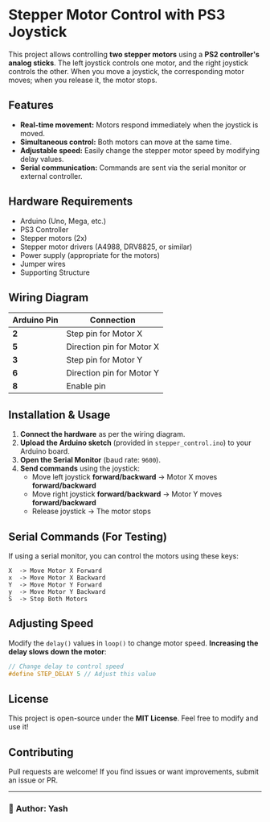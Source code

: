 # Stepper Motor Control with PS3 Joystick

This project allows controlling **two stepper motors** using a **PS2 controller's analog sticks**. The left joystick controls one motor, and the right joystick controls the other. When you move a joystick, the corresponding motor moves; when you release it, the motor stops.

## Features
- **Real-time movement:** Motors respond immediately when the joystick is moved.
- **Simultaneous control:** Both motors can move at the same time.
- **Adjustable speed:** Easily change the stepper motor speed by modifying delay values.
- **Serial communication:** Commands are sent via the serial monitor or external controller.

## Hardware Requirements
- Arduino (Uno, Mega, etc.)
- PS3 Controller
- Stepper motors (2x)
- Stepper motor drivers (A4988, DRV8825, or similar)
- Power supply (appropriate for the motors)
- Jumper wires
- Supporting Structure

## Wiring Diagram
| Arduino Pin | Connection |
|------------|------------|
| **2**  | Step pin for Motor X |
| **5**  | Direction pin for Motor X |
| **3**  | Step pin for Motor Y |
| **6**  | Direction pin for Motor Y |
| **8**  | Enable pin |

## Installation & Usage
1. **Connect the hardware** as per the wiring diagram.
2. **Upload the Arduino sketch** (provided in `stepper_control.ino`) to your Arduino board.
3. **Open the Serial Monitor** (baud rate: `9600`).
4. **Send commands** using the joystick:
   - Move left joystick **forward/backward** → Motor X moves **forward/backward**
   - Move right joystick **forward/backward** → Motor Y moves **forward/backward**
   - Release joystick → The motor stops

## Serial Commands (For Testing)
If using a serial monitor, you can control the motors using these keys:
```
X  -> Move Motor X Forward
x  -> Move Motor X Backward
Y  -> Move Motor Y Forward
y  -> Move Motor Y Backward
S  -> Stop Both Motors
```

## Adjusting Speed
Modify the `delay()` values in `loop()` to change motor speed. **Increasing the delay slows down the motor**:
```cpp
// Change delay to control speed
#define STEP_DELAY 5 // Adjust this value
```

## License
This project is open-source under the **MIT License**. Feel free to modify and use it!

## Contributing
Pull requests are welcome! If you find issues or want improvements, submit an issue or PR.

---

### 📌 **Author:** Yash

